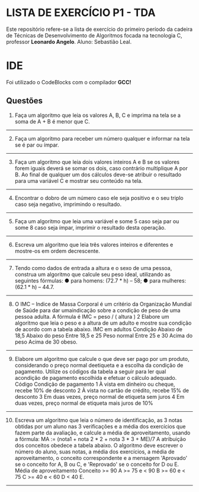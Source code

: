 # LISTA DE EXERCÍCIO P1 - TDA

Este repositório refere-se a lista de exercício do primeiro período da cadeira de Técnicas de Desenvolvimento de Algoritmos focada na tecnologia C, professor **Leonardo Angelo**. Aluno: Sebastião Leal.


# IDE

Foi utilizado o CodeBlocks com o compilador **GCC!**

## Questões

1) Faça um algoritmo que leia os valores A, B, C e imprima na tela se a soma de A + B é menor que C. 
-------

2) Faça um algoritmo para receber um número qualquer e informar na tela se é par ou ímpar. 
------

3) Faça um algoritmo que leia dois valores inteiros A e B se os valores forem iguais deverá se somar os dois, caso contrário multiplique A por B. Ao final de qualquer um dos cálculos deve-se atribuir o resultado para uma variável C e mostrar seu conteúdo na tela. 
------

4) Encontrar o dobro de um número caso ele seja positivo e o seu triplo caso seja negativo, imprimindo o resultado. 
-----

5) Faça um algoritmo que leia uma variável e some 5 caso seja par ou some 8 caso seja ímpar, imprimir o resultado desta operação. 
------
6) Escreva um algoritmo que leia três valores inteiros e diferentes e mostre-os em ordem decrescente. 
------
7) Tendo como dados de entrada a altura e o sexo de uma pessoa, construa um algoritmo que calcule seu peso ideal, utilizando as seguintes fórmulas: ● para homens: (72.7 * h) – 58; ● para mulheres: (62.1 * h) – 44.7. 
------
8) O IMC – Indice de Massa Corporal é um critério da Organização Mundial de Saúde para dar umaindicação sobre a condição de peso de uma pessoa adulta. A fórmula é IMC = peso / ( altura ) 2 Elabore um algoritmo que leia o peso e a altura de um adulto e mostre sua condição de acordo com a tabela abaixo. IMC em adultos Condição Abaixo de 18,5 Abaixo do peso Entre 18,5 e 25 Peso normal Entre 25 e 30 Acima do peso Acima de 30 obeso.
------
9) Elabore um algoritmo que calcule o que deve ser pago por um produto, considerando o preço normal deetiqueta e a escolha da condição de pagamento. Utilize os códigos da tabela a seguir para ler qual acondição de pagamento escolhida e efetuar o cálculo adequado. Código Condição de pagamento 1 À vista em dinheiro ou cheque, recebe 10% de desconto 2 À vista no cartão de crédito, recebe 15% de desconto 3 Em duas vezes, preço normal de etiqueta sem juros 4 Em duas vezes, preço normal de etiqueta mais juros de 10% 
--------
10) Escreva um algoritmo que leia o número de identificação, as 3 notas obtidas por um aluno nas 3 verificações e a média dos exercícios que fazem parte da avaliação, e calcule a média de aproveitamento, usando a fórmula: MA := (nota1 + nota 2 * 2 + nota 3 * 3 + ME)/7 A atribuição dos conceitos obedece a tabela abaixo. O algoritmo deve escrever o número do aluno, suas notas, a média dos exercícios, a média de aproveitamento, o conceito correspondente e a mensagem 'Aprovado' se o conceito for A, B ou C, e 'Reprovado' se o conceito for D ou E. Média de aproveitamento Conceito >= 90 A >= 75 e < 90 B >= 60 e < 75 C >= 40 e < 60 D < 40 E.
---------